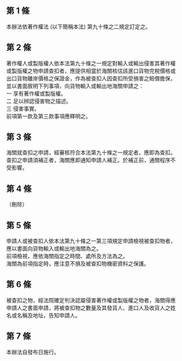 第 1 條
-------
本辦法依著作權法 (以下簡稱本法) 第九十條之二規定訂定之。

第 2 條
-------
著作權人或製版權人依本法第九十條之一規定對輸入或輸出侵害其著作權  
或製版權之物申請查扣者，應提供相當於海關核估該進口貨物完稅價格或  
出口貨物離岸價格之保證金，作為被查扣人因查扣所受損害之賠償擔保，  
並以書面敘明下列事項，向貨物輸入或輸出地海關申請之：  
一  享有著作權或製版權。  
二  足以辨認侵害物之描述。  
三  侵害事實。  
前項第一款及第三款事項應釋明之。

第 3 條
-------
海關就查扣之申請，經審核符合本法第九十條之一規定者，應即為查扣。  
查扣之申請須補正者，海關應即通知申請人補正。於補正前，通關程序不  
受影響。

第 4 條
-------
（刪除）

第 5 條
-------
申請人或被查扣人依本法第九十條之一第三項規定申請檢視被查扣物者，  
應以書面向貨物輸入或輸出地海關為之。  
前項檢視，應依海關指定之時間、處所及方法為之。  
海關為前項指定時，應注意不損及被查扣物機密資料之保護。

第 6 條
-------
被查扣之物，經法院確定判決認屬侵害著作權或製版權之物者，海關得應  
申請人之書面申請，將被查扣物之數量及其發貨人、進口人及收貨人之姓  
名或名稱及地址，告知申請人。

第 7 條
-------
本辦法自發布日施行。


